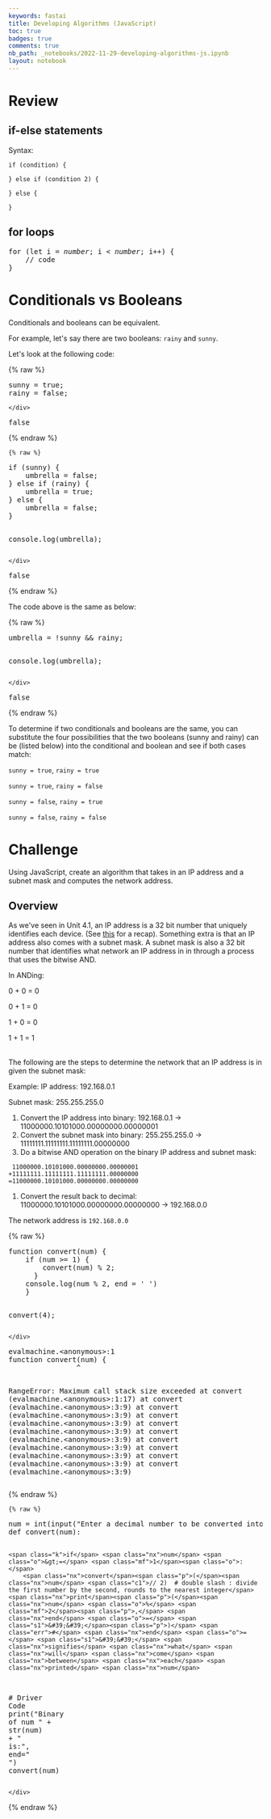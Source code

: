 ```yaml
---
keywords: fastai
title: Developing Algorithms (JavaScript)
toc: true 
badges: true
comments: true
nb_path: _notebooks/2022-11-29-developing-algorithms-js.ipynb
layout: notebook
---
```


<!--
#################################################
### THIS FILE WAS AUTOGENERATED! DO NOT EDIT! ###
#################################################
# file to edit: _notebooks/2022-11-29-developing-algorithms-js.ipynb
-->

<div class="container" id="notebook-container">
        
<div class="cell border-box-sizing text_cell rendered"><div class="inner_cell">
<div class="text_cell_render border-box-sizing rendered_html">
<h1 id="Review">Review<a class="anchor-link" href="#Review"> </a></h1><h2 id="if-else-statements">if-else statements<a class="anchor-link" href="#if-else-statements"> </a></h2><p>Syntax:</p>

<pre><code>if (condition) {

} else if (condition 2) {

} else {

}</code></pre>
<h2 id="for-loops">for loops<a class="anchor-link" href="#for-loops"> </a></h2><pre>
for (let i = <em>number</em>; i < <em>number</em>; i++) {
    // code
}
</pre>
</div>
</div>
</div>
<div class="cell border-box-sizing text_cell rendered"><div class="inner_cell">
<div class="text_cell_render border-box-sizing rendered_html">
<h1 id="Conditionals-vs-Booleans">Conditionals vs Booleans<a class="anchor-link" href="#Conditionals-vs-Booleans"> </a></h1><p>Conditionals and booleans can be equivalent.</p>
<p>For example, let's say there are two booleans: <code>rainy</code> and <code>sunny</code>.</p>
<p>Let's look at the following code:</p>

</div>
</div>
</div>
    {% raw %}
    
<div class="cell border-box-sizing code_cell rendered">
<div class="input">

<div class="inner_cell">
    <div class="input_area">
<div class=" highlight hl-javascript"><pre><span></span><span class="nx">sunny</span> <span class="o">=</span> <span class="kc">true</span><span class="p">;</span> 
<span class="nx">rainy</span> <span class="o">=</span> <span class="kc">false</span><span class="p">;</span>
</pre></div>

    </div>
</div>
</div>

<div class="output_wrapper">
<div class="output">

<div class="output_area">



<div class="output_text output_subarea output_execute_result">
<pre>false</pre>
</div>

</div>

</div>
</div>

</div>
    {% endraw %}

    {% raw %}
    
<div class="cell border-box-sizing code_cell rendered">
<div class="input">

<div class="inner_cell">
    <div class="input_area">
<div class=" highlight hl-javascript"><pre><span></span><span class="k">if</span> <span class="p">(</span><span class="nx">sunny</span><span class="p">)</span> <span class="p">{</span>
    <span class="nx">umbrella</span> <span class="o">=</span> <span class="kc">false</span><span class="p">;</span> 
<span class="p">}</span> <span class="k">else</span> <span class="k">if</span> <span class="p">(</span><span class="nx">rainy</span><span class="p">)</span> <span class="p">{</span>
    <span class="nx">umbrella</span> <span class="o">=</span> <span class="kc">true</span><span class="p">;</span> 
<span class="p">}</span> <span class="k">else</span> <span class="p">{</span>
    <span class="nx">umbrella</span> <span class="o">=</span> <span class="kc">false</span><span class="p">;</span> 
<span class="p">}</span>

<span class="nx">console</span><span class="p">.</span><span class="nx">log</span><span class="p">(</span><span class="nx">umbrella</span><span class="p">);</span>
</pre></div>

    </div>
</div>
</div>

<div class="output_wrapper">
<div class="output">

<div class="output_area">

<div class="output_subarea output_stream output_stdout output_text">
<pre>false
</pre>
</div>
</div>

</div>
</div>

</div>
    {% endraw %}

<div class="cell border-box-sizing text_cell rendered"><div class="inner_cell">
<div class="text_cell_render border-box-sizing rendered_html">
<p>The code above is the same as below:</p>

</div>
</div>
</div>
    {% raw %}
    
<div class="cell border-box-sizing code_cell rendered">
<div class="input">

<div class="inner_cell">
    <div class="input_area">
<div class=" highlight hl-javascript"><pre><span></span><span class="nx">umbrella</span> <span class="o">=</span> <span class="o">!</span><span class="nx">sunny</span> <span class="o">&amp;&amp;</span> <span class="nx">rainy</span><span class="p">;</span>

<span class="nx">console</span><span class="p">.</span><span class="nx">log</span><span class="p">(</span><span class="nx">umbrella</span><span class="p">);</span>
</pre></div>

    </div>
</div>
</div>

<div class="output_wrapper">
<div class="output">

<div class="output_area">

<div class="output_subarea output_stream output_stdout output_text">
<pre>false
</pre>
</div>
</div>

</div>
</div>

</div>
    {% endraw %}

<div class="cell border-box-sizing text_cell rendered"><div class="inner_cell">
<div class="text_cell_render border-box-sizing rendered_html">
<p>To determine if two conditionals and booleans are the same, you can substitute the four possibilities that the two booleans (sunny and rainy) can be (listed below) into the conditional and boolean and see if both cases match:</p>
<p><code>sunny = true</code>, <code>rainy = true</code></p>
<p><code>sunny = true</code>, <code>rainy = false</code></p>
<p><code>sunny = false</code>, <code>rainy = true</code></p>
<p><code>sunny = false</code>, <code>rainy = false</code></p>

</div>
</div>
</div>
<div class="cell border-box-sizing text_cell rendered"><div class="inner_cell">
<div class="text_cell_render border-box-sizing rendered_html">
<h1 id="Challenge">Challenge<a class="anchor-link" href="#Challenge"> </a></h1><p>Using JavaScript, create an algorithm that takes in an IP address and a subnet mask and computes the network address.</p>
<h2 id="Overview">Overview<a class="anchor-link" href="#Overview"> </a></h2><p>As we've seen in Unit 4.1, an IP address is a 32 bit number that uniquely identifies each device. (See <a href="https://apclassroom.collegeboard.org/103/home?apd=n5rz22pu2h&amp;unit=4">this</a> for a recap). Something extra is that an IP address also comes with a subnet mask. A subnet mask is also a 32 bit number that identifies what network an IP address in in through a process that uses the bitwise AND.</p>
<p>In ANDing:</p>
<p>0 + 0 = 0</p>
<p>0 + 1 = 0</p>
<p>1 + 0 = 0</p>
<p>1 + 1 = 1</p>
<p><br>
The following are the steps to determine the network that an IP address is in given the subnet mask:</p>
<p>Example: IP address: 192.168.0.1</p>
<p>Subnet mask: 255.255.255.0</p>
<ol>
<li>Convert the IP address into binary: 192.168.0.1 -&gt; 11000000.10101000.00000000.00000001</li>
<li>Convert the subnet mask into binary: 255.255.255.0 -&gt; 11111111.11111111.11111111.00000000</li>
<li>Do a bitwise AND operation on the binary IP address and subnet mask: </li>
</ol>

<pre><code> 11000000.10101000.00000000.00000001
+11111111.11111111.11111111.00000000
=11000000.10101000.00000000.00000000</code></pre>
<ol>
<li>Convert the result back to decimal: 11000000.10101000.00000000.00000000 -&gt; 192.168.0.0</li>
</ol>
<p>The network address is <code>192.168.0.0</code></p>

</div>
</div>
</div>
    {% raw %}
    
<div class="cell border-box-sizing code_cell rendered">
<div class="input">

<div class="inner_cell">
    <div class="input_area">
<div class=" highlight hl-javascript"><pre><span></span><span class="kd">function</span> <span class="nx">convert</span><span class="p">(</span><span class="nx">num</span><span class="p">)</span> <span class="p">{</span>
    <span class="k">if</span> <span class="p">(</span><span class="nx">num</span> <span class="o">&gt;=</span> <span class="mf">1</span><span class="p">)</span> <span class="p">{</span>
        <span class="nx">convert</span><span class="p">(</span><span class="nx">num</span><span class="p">)</span> <span class="o">%</span> <span class="mf">2</span><span class="p">;</span>
      <span class="p">}</span> 
    <span class="nx">console</span><span class="p">.</span><span class="nx">log</span><span class="p">(</span><span class="nx">num</span> <span class="o">%</span> <span class="mf">2</span><span class="p">,</span> <span class="nx">end</span> <span class="o">=</span> <span class="s1">&#39; &#39;</span><span class="p">)</span>
    <span class="p">}</span>

<span class="nx">convert</span><span class="p">(</span><span class="mf">4</span><span class="p">);</span>
</pre></div>

    </div>
</div>
</div>

<div class="output_wrapper">
<div class="output">

<div class="output_area">

<div class="output_subarea output_text output_error">
<pre>
evalmachine.&lt;anonymous&gt;:1
function convert(num) {
                ^

RangeError: Maximum call stack size exceeded
    at convert (evalmachine.&lt;anonymous&gt;:1:17)
    at convert (evalmachine.&lt;anonymous&gt;:3:9)
    at convert (evalmachine.&lt;anonymous&gt;:3:9)
    at convert (evalmachine.&lt;anonymous&gt;:3:9)
    at convert (evalmachine.&lt;anonymous&gt;:3:9)
    at convert (evalmachine.&lt;anonymous&gt;:3:9)
    at convert (evalmachine.&lt;anonymous&gt;:3:9)
    at convert (evalmachine.&lt;anonymous&gt;:3:9)
    at convert (evalmachine.&lt;anonymous&gt;:3:9)
    at convert (evalmachine.&lt;anonymous&gt;:3:9)</pre>
</div>
</div>

</div>
</div>

</div>
    {% endraw %}

    {% raw %}
    
<div class="cell border-box-sizing code_cell rendered">
<div class="input">

<div class="inner_cell">
    <div class="input_area">
<div class=" highlight hl-javascript"><pre><span></span><span class="nx">num</span> <span class="o">=</span> <span class="kr">int</span><span class="p">(</span><span class="nx">input</span><span class="p">(</span><span class="s2">&quot;Enter a decimal number to be converted into binary.&quot;</span><span class="p">))</span>
<span class="nx">def</span> <span class="nx">convert</span><span class="p">(</span><span class="nx">num</span><span class="p">)</span><span class="o">:</span>
	
	<span class="k">if</span> <span class="nx">num</span> <span class="o">&gt;=</span> <span class="mf">1</span><span class="o">:</span>
		<span class="nx">convert</span><span class="p">(</span><span class="nx">num</span> <span class="c1">// 2)  # double slash : divide the first number by the second, rounds to the nearest integer</span>
	<span class="nx">print</span><span class="p">(</span><span class="nx">num</span> <span class="o">%</span> <span class="mf">2</span><span class="p">,</span> <span class="nx">end</span> <span class="o">=</span> <span class="s1">&#39;&#39;</span><span class="p">)</span> <span class="err">#</span> <span class="nx">end</span> <span class="o">=</span> <span class="s1">&#39;&#39;</span> <span class="nx">signifies</span> <span class="nx">what</span> <span class="nx">will</span> <span class="nx">come</span> <span class="nx">between</span> <span class="nx">each</span> <span class="nx">printed</span> <span class="nx">num</span>
 
<span class="err">#</span> <span class="nx">Driver</span> <span class="nx">Code</span>
<span class="nx">print</span><span class="p">(</span><span class="s2">&quot;Binary of num &quot;</span> <span class="o">+</span> <span class="nx">str</span><span class="p">(</span><span class="nx">num</span><span class="p">)</span> <span class="o">+</span> <span class="s2">&quot; is:&quot;</span><span class="p">,</span> <span class="nx">end</span><span class="o">=</span><span class="s2">&quot; &quot;</span><span class="p">)</span>
<span class="nx">convert</span><span class="p">(</span><span class="nx">num</span><span class="p">)</span>
</pre></div>

    </div>
</div>
</div>

</div>
    {% endraw %}

</div>
 

